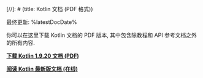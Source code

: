 [//]: # (title: Kotlin 文档 (PDF 格式))

最终更新: %latestDocDate%

你可以在这里下载 Kotlin 文档的 PDF 版本, 其中包含除教程和 API 参考文档之外的所有内容.

**[下载 Kotlin 1.9.20 文档 (PDF)](https://kotlin.liying-cn.net/docs/kotlin-reference.pdf)**

**[阅读 Kotlin 最新版文档 (在线)](home.xml)**
